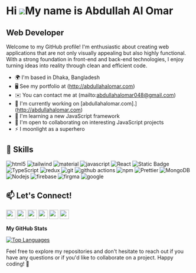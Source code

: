Hi ![](https://user-images.githubusercontent.com/18350557/176309783-0785949b-9127-417c-8b55-ab5a4333674e.gif)My name is Abdullah Al Omar
========================================================================================================================================

Web Developer
-------------

Welcome to my GitHub profile! I'm enthusiastic about creating web applications that are not only visually appealing but also highly functional. With a strong foundation in front-end and back-end technologies, I enjoy turning ideas into reality through clean and efficient code.

* 🌍  I'm based in Dhaka, Bangladesh
* 🖥️  See my portfolio at (http://abdullahalomar.com)
* ✉️  You can contact me at (mailto:abdullahalomar048@gmail.com)
* 🚀  I'm currently working on [abdullahalomar.com].] (http://abdullahalomar.com)
* 🧠  I'm learning a new JavaScript framework
* 🤝  I'm open to collaborating on interesting JavaScript projects
* ⚡  I moonlight as a superhero
  

## 🔧 Skills

<p>
  <img alt="html5" src="https://img.shields.io/badge/-HTML5-E34F26?style=flat-square&logo=html5&logoColor=white" />
  <img alt="tailwind" src="https://img.shields.io/badge/tailwind-%237EA1FF?style=flat-square&logo=tailwind%20css&logoColor=white">
  <img alt="material" src="https://img.shields.io/badge/material%20ui-%230E46A3?style=flat-square&logo=mui&logoColor=white">
  <img alt="javascript" src="https://img.shields.io/badge/javascript-yellow?style=flat-square&logo=javascript&logoColor=white">
  <img alt="React" src="https://img.shields.io/badge/-React-45b8d8?style=flat-square&logo=react&logoColor=white" />
  <img alt="Static Badge" src="https://img.shields.io/badge/next%20js-%23151515?style=flat-square&logo=next.js&logoColor=white">
  <img alt="TypeScript" src="https://img.shields.io/badge/-TypeScript-007ACC?style=flat-square&logo=typescript&logoColor=white" />
  <img alt="redux" src="https://img.shields.io/badge/-Redux-764ABC?style=flat-square&logo=redux&logoColor=white" />
  <img alt="git" src="https://img.shields.io/badge/-Git-F05032?style=flat-square&logo=git&logoColor=white" />
  <img alt="github actions" src="https://img.shields.io/badge/-Github_Actions-2088FF?style=flat-square&logo=github-actions&logoColor=white" />
  <img alt="npm" src="https://img.shields.io/badge/-NPM-CB3837?style=flat-square&logo=npm&logoColor=white" />
  <img alt="Prettier" src="https://img.shields.io/badge/-Prettier-F7B93E?style=flat-square&logo=prettier&logoColor=white" />
  <img alt="MongoDB" src="https://img.shields.io/badge/-MongoDB-13aa52?style=flat-square&logo=mongodb&logoColor=white" />
  <img alt="Nodejs" src="https://img.shields.io/badge/-Nodejs-43853d?style=flat-square&logo=Node.js&logoColor=white" />
  <img alt="firebase" src="https://img.shields.io/badge/firebase-%23F8D082?style=flat-square&logo=firebase&logoColor=white">
  <img alt="firgma" src="https://img.shields.io/badge/firgma-%23FC4100?style=flat-square&logo=figma&logoColor=white">
  <img alt="google" src="https://img.shields.io/badge/google%20suite-%23FC4100?style=flat-square&logo=google%20cloud&logoColor=white">


</p>

## 📫 Let's Connect!
  <a href="https://www.facebook.com/Abdullahalomar2000"><img src="https://img.shields.io/badge/facebook-%231DA1F2.svg?&style=for-the-badge&logo=facebook&logoColor=white" height=25></a> 
  <a href="https://www.x.com/m_omar40"><img src="https://img.shields.io/badge/twitter-%231DA1F2.svg?&style=for-the-badge&logo=twitter&logoColor=white" height=25></a> 
  <a href="https://www.linkedin.com/in/omar17"><img src="https://img.shields.io/badge/linkedin-%230077B5.svg?&style=for-the-badge&logo=linkedin&logoColor=white" height=25></a> 
  <a href="http://www.instagram.com/abdullahomar.bd"><img src="https://img.shields.io/badge/instagram-%23E4405F.svg?&style=for-the-badge&logo=instagram&logoColor=white" height=25></a> 
  <a href="https://www.youtube.com/@mokkapps"><img src="https://img.shields.io/badge/youtube-%2312100E.svg?&style=for-the-badge&logo=youtube&logoColor=white" height=25></a> 
  <a href="https://app.daily.dev/mdabdullah"><img src="https://img.shields.io/badge/DEV.TO-%230A0A0A.svg?&style=for-the-badge&logo=dev-dot-to&logoColor=white" height=25></a>
</p>

<b>My GitHub Stats</b>
<!--
<a href="http://www.github.com/abdullahalomar"><img src="https://github-readme-stats.vercel.app/api?username=abdullahalomar&show_icons=true&hide=&count_private=true&title_color=0891b2&text_color=ffffff&icon_color=0891b2&bg_color=1c1917&hide_border=true&show_icons=true" alt="abdullahalomar's GitHub stats" /></a>

<a href="http://www.github.com/abdullahalomar"><img src="https://github-readme-streak-stats.herokuapp.com/?user=abdullahalomar&stroke=ffffff&background=1c1917&ring=0891b2&fire=0891b2&currStreakNum=ffffff&currStreakLabel=0891b2&sideNums=ffffff&sideLabels=ffffff&dates=ffffff&hide_border=true" /></a>
-->
<a href="https://github.com/abdullahalomar" align="left"><img src="https://github-readme-stats.vercel.app/api/top-langs/?username=abdullahalomar&langs_count=10&title_color=0891b2&text_color=ffffff&icon_color=0891b2&bg_color=1c1917&hide_border=true&locale=en&custom_title=Top%20%Languages" alt="Top Languages" /></a>  


<!--## 🚀 Projects-->



Feel free to explore my repositories and don't hesitate to reach out if you have any questions or if you'd like to collaborate on a project. Happy coding! 🚀
